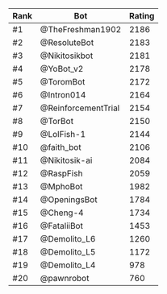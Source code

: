 Rank|Bot|Rating
---|---|---
#1|@TheFreshman1902|2186
#2|@ResoluteBot|2183
#3|@Nikitosikbot|2181
#4|@YoBot_v2|2178
#5|@ToromBot|2172
#6|@Intron014|2164
#7|@ReinforcementTrial|2154
#8|@TorBot|2150
#9|@LolFish-1|2144
#10|@faith_bot|2106
#11|@Nikitosik-ai|2084
#12|@RaspFish|2059
#13|@MphoBot|1982
#14|@OpeningsBot|1784
#15|@Cheng-4|1734
#16|@FataliiBot|1453
#17|@Demolito_L6|1260
#18|@Demolito_L5|1172
#19|@Demolito_L4|978
#20|@pawnrobot|760
